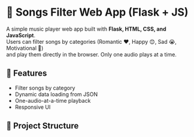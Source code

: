 # 🎵 Songs Filter Web App (Flask + JS)

A simple music player web app built with **Flask, HTML, CSS, and JavaScript**.  
Users can filter songs by categories (Romantic ❤️, Happy 😊, Sad 😭, Motivational 💪)  
and play them directly in the browser. Only one audio plays at a time.

## 🚀 Features
- Filter songs by category
- Dynamic data loading from JSON
- One-audio-at-a-time playback
- Responsive UI

## 📂 Project Structure
